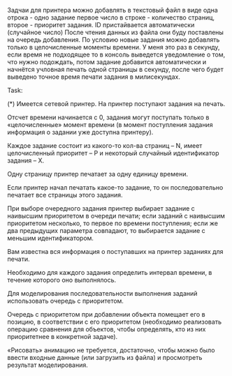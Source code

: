 Задчаи для принтера можно добавлять в текстовый файл в виде одна отрока - одно задание 
первое число в строке - количество страниц, второе - приоритет задания. ID пристайвается автоматически (случайное число)
После чтения данных из файла они буду поставлены на очередь добавления. По условию новые задания можно добавлять только 
в целочисленные моменты времени. У меня это раз в секунду, если время не подходящее то в консоль выведется уведомление о том, 
что нужно подождать, потом задание добавится автоматически и начнётся учловная печать одной страницы в секунду, после чего
будет выведено точное время печати задания в милисекундах.



Task:

(*) Имеется сетевой принтер. На принтер поступают задания на печать.

Отсчет времени начинается с 0, задания могут поступать только в «целочисленные» момент времени (в момент поступления задания информация о задании уже доступна принтеру).

Каждое задание состоит из какого-то кол-ва страниц – N, имеет целочисленный приоритет – P и некоторый случайный идентификатор задания – X.

Одну страницу принтер печатает за одну единицу времени.

Если принтер начал печатать какое-то задание, то он последовательно печатает все страницы этого задания.

При выборе очередного задания принтер выбирает задание с наивысшим приоритетом в очереди печати; если заданий c наивысшим приоритетом несколько, то первое по времени поступления; если же два предыдущих параметра совпадают, то выбирается задание с меньшим идентификатором.

Вам известна вся информация о поступавших на принтер заданиях для печати.

Необходимо для каждого задания определить интервал времени, в течение которого оно выполнялось.

Для моделирования последовательности выполнения заданий использовать очередь с приоритетом.

Очередь с приоритетом при добавлении объекта помещает его в позицию, в соответствии с его приоритетом (необходимо реализовать операцию сравнения для объектов, чтобы определять, кто из них приоритетнее в конкретной задаче).

«Рисовать» анимацию не требуется, достаточно, чтобы можно было ввести входные данные (или загрузить из файла) и просмотреть результат моделирования.